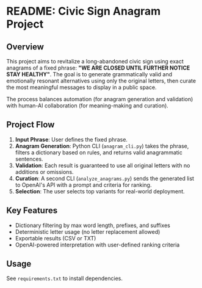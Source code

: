 # README: Civic Sign Anagram Project

## Overview
This project aims to revitalize a long-abandoned civic sign using exact anagrams of a fixed phrase: **"WE ARE CLOSED UNTIL FURTHER NOTICE STAY HEALTHY"**. The goal is to generate grammatically valid and emotionally resonant alternatives using only the original letters, then curate the most meaningful messages to display in a public space.

The process balances automation (for anagram generation and validation) with human-AI collaboration (for meaning-making and curation).

## Project Flow

1. **Input Phrase**: User defines the fixed phrase.
2. **Anagram Generation**: Python CLI (`anagram_cli.py`) takes the phrase, filters a dictionary based on rules, and returns valid anagrammatic sentences.
3. **Validation**: Each result is guaranteed to use all original letters with no additions or omissions.
4. **Curation**: A second CLI (`analyze_anagrams.py`) sends the generated list to OpenAI's API with a prompt and criteria for ranking.
5. **Selection**: The user selects top variants for real-world deployment.

## Key Features
- Dictionary filtering by max word length, prefixes, and suffixes
- Deterministic letter usage (no letter replacement allowed)
- Exportable results (CSV or TXT)
- OpenAI-powered interpretation with user-defined ranking criteria

## Usage
See `requirements.txt` to install dependencies.
